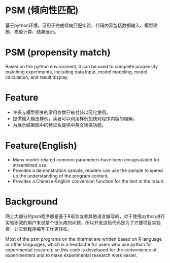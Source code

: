 # PSM (倾向性匹配)
基于python环境，可用于完成倾向匹配实验，代码内容包括数据输入、模型建模、模型计算、结果展示。

# PSM (propensity match)
Based on the python environment, it can be used to complete propensity matching experiments, including data input, model modeling, model calculation, and result display.

Feature
=========================
- 许多与模型相关的常用参数已被封装以简化使用。
- 提供输入输出样例，读者可以利用样例加快对程序内容的理解。
- 为展示结果图中的特证名提供中英文转换功能。

Feature(English)
=========================
- Many model-related common parameters have been encapsulated for streamlined use.
- Provides a demonstration sample, readers can use the sample to speed up the understanding of the program content.
- Provides a Chinese-English conversion function for the text in the result.

Background
=========================
网上大部分的psm程序都是基于R语言或者其他语言编写的，对于使用python进行实验研究的用户来说是个很头疼的问题，所以开发这段代码是为了方便项目实验者，让实验程序编写工作更轻松。

Most of the psm programs on the Internet are written based on R language or other languages, which is a headache for users who use python for experimental research, so this code is developed for the convenience of experimenters and to make experimental research work easier.
